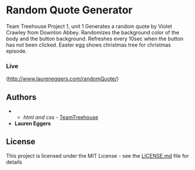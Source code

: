 # Random Quote Generator

Team Treehouse Project 1, unit 1
Generates a random quote by Violet Crawley from Downton Abbey. Randomizes the background color of the body and the button background. Refreshes every 10sec when the button has not been clicked.
Easter egg shows christmas tree for christmas episode.

### Live

(http://www.laureneggers.com/randomQuote/)

## Authors

* - *html and css* - [TeamTreehouse](https://teamtreehouse.com)
* **Lauren Eggers** 

## License

This project is licensed under the MIT License - see the [LICENSE.md](LICENSE.md) file for details